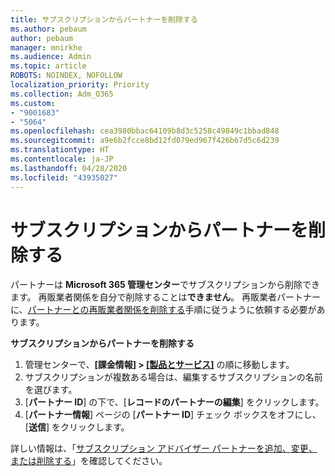 ```yaml
---
title: サブスクリプションからパートナーを削除する
ms.author: pebaum
author: pebaum
manager: mnirkhe
ms.audience: Admin
ms.topic: article
ROBOTS: NOINDEX, NOFOLLOW
localization_priority: Priority
ms.collection: Adm_O365
ms.custom:
- "9001683"
- "5064"
ms.openlocfilehash: cea3980bbac64109b8d3c5258c49849c1bbad848
ms.sourcegitcommit: a9e6b2fcce8bd12fd079ed967f426b67d5c6d239
ms.translationtype: HT
ms.contentlocale: ja-JP
ms.lasthandoff: 04/28/2020
ms.locfileid: "43935027"
---
```

# <a name="remove-a-partner-from-a-subscription"></a>サブスクリプションからパートナーを削除する

パートナーは **Microsoft 365 管理センター**でサブスクリプションから削除できます。 再販業者関係を自分で削除することは**できません**。 再販業者パートナーに、[パートナーとの再販業者関係を削除する](https://docs.microsoft.com/partner-center/remove-a-relationship)手順に従うように依頼する必要があります。

**サブスクリプションからパートナーを削除する**

1. 管理センターで、**[課金情報] > [[製品とサービス]](https://go.microsoft.com/fwlink/p/?linkid=842054)** の順に移動します。
2. サブスクリプションが複数ある場合は、編集するサブスクリプションの名前を選びます。
3. [**パートナー ID**] の下で、[**レコードのパートナーの編集**] をクリックします。
4. [**パートナー情報**] ページの [**パートナー ID**] チェック ボックスをオフにし、[**送信**] をクリックします。

詳しい情報は、「[サブスクリプション アドバイザー パートナーを追加、変更、または削除する](https://docs.microsoft.com/microsoft-365/admin/misc/add-partner?view=o365-worldwide)」を確認してください。
